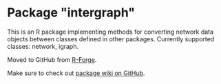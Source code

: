 Package "intergraph"
====================

This is an R package implementing methods for converting network data objects
between classes defined in other packages. Currently supported classes:
network, igraph.

Moved to GitHub from [R-Forge](http://intergraph.r-forge.r-project.org).

Make sure to check out [package wiki on GitHub](https://github.com/mbojan/intergraph/wiki).
